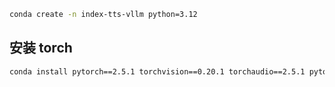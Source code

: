 

```bash
conda create -n index-tts-vllm python=3.12
```

## 安装 torch
```bash
conda install pytorch==2.5.1 torchvision==0.20.1 torchaudio==2.5.1 pytorch-cuda=12.1 -c pytorch -c nvidia
```
